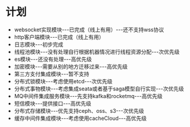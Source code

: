 
# 计划


+ websocket实现模块---已完成（线上有用）---还不支持wss协议
+ http客户端模块---已完成（线上有用）
+ 日志模块---初步完成
+ 线程池模块---没有处理自行根据机器情况进行线程资源分配---次优先级
+ es模块---还没有处理---高优先级
+ 加密模块---需要从别的地方迁移过来---高优先级
+ 第三方支付集成模块---暂不支持
+ 分布式锁模块---考虑使用etcd---次优先级
+ 分布式事物模块---考虑集成seata或者基于saga模型自行实现---次优先级
+ MQ中间件集成服务模块---先支持kafka和rocketmq---高优先级
+ 短信模块---提供接口---高优先级
+ 分布式存储模块---优先支持ceph、oss、s3---次优先级
+ 缓存中间件集成模块---考虑使用cacheCloud---高优先级